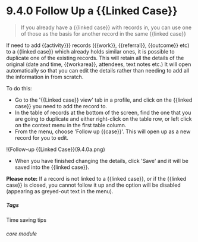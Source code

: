 # 9.4.0    Follow Up a {{Linked Case}}

> If you already have a {{linked case}} with records in, you can use one of those as the basis for another record in the same {{linked case}}  

If need to add {{activity}}} records ({{work}}, {{referral}}, {{outcome}} etc) to a {{linked case}} which already holds similar ones, it is possible to duplicate one of the existing records. This will retain all the details of the original (date and time, {{workarea}}, attendees, text notes etc.) It will open automatically so that you can edit the details rather than needing to add all the information in from scratch.

To do this:

- Go to the '{{Linked case}} view' tab in a profile, and click on the {{linked case}} you need to add the record to.
- In the table of records at the bottom of the screen, find the one that you are going to duplicate and either right-click on the table row, or left click on the context menu in the first table column. 
- From the menu, choose 'Follow up {{case}}'. This will open up as a new record for you to edit.

!{Follow-up {{Linked Case}}(9.4.0a.png)

- When you have finished changing the details, click 'Save' and it will be saved into the {{linked case}}.

**Please note:** If a record is not linked to a {{linked case}}, or if the {{linked case}} is closed, you cannot follow it up and the option will be disabled (appearing as greyed-out text in the menu).


##### Tags
Time saving tips

###### core module

